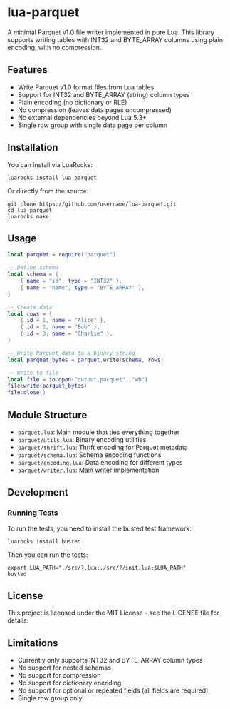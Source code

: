 # lua-parquet

A minimal Parquet v1.0 file writer implemented in pure Lua. This library supports writing tables with INT32 and BYTE_ARRAY columns using plain encoding, with no compression.

## Features

- Write Parquet v1.0 format files from Lua tables
- Support for INT32 and BYTE_ARRAY (string) column types
- Plain encoding (no dictionary or RLE)
- No compression (leaves data pages uncompressed)
- No external dependencies beyond Lua 5.3+
- Single row group with single data page per column

## Installation

You can install via LuaRocks:

```
luarocks install lua-parquet
```

Or directly from the source:

```
git clone https://github.com/username/lua-parquet.git
cd lua-parquet
luarocks make
```

## Usage

```lua
local parquet = require("parquet")

-- Define schema
local schema = {
    { name = "id", type = "INT32" },
    { name = "name", type = "BYTE_ARRAY" },
}

-- Create data
local rows = {
    { id = 1, name = "Alice" },
    { id = 2, name = "Bob" },
    { id = 3, name = "Charlie" },
}

-- Write Parquet data to a binary string
local parquet_bytes = parquet.write(schema, rows)

-- Write to file
local file = io.open("output.parquet", "wb")
file:write(parquet_bytes)
file:close()
```

## Module Structure

- `parquet.lua`: Main module that ties everything together
- `parquet/utils.lua`: Binary encoding utilities
- `parquet/thrift.lua`: Thrift encoding for Parquet metadata
- `parquet/schema.lua`: Schema encoding functions
- `parquet/encoding.lua`: Data encoding for different types
- `parquet/writer.lua`: Main writer implementation

## Development

### Running Tests

To run the tests, you need to install the busted test framework:

```
luarocks install busted
```

Then you can run the tests:

```
export LUA_PATH="./src/?.lua;./src/?/init.lua;$LUA_PATH"
busted
```

## License

This project is licensed under the MIT License - see the LICENSE file for details.

## Limitations

- Currently only supports INT32 and BYTE_ARRAY column types
- No support for nested schemas
- No support for compression
- No support for dictionary encoding
- No support for optional or repeated fields (all fields are required)
- Single row group only 